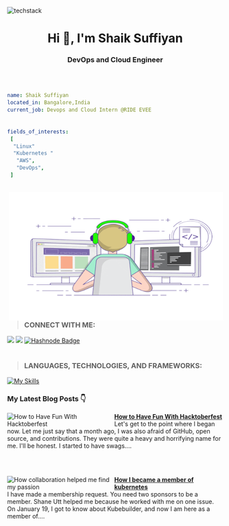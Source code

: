 ![techstack](https://user-images.githubusercontent.com/52347812/137624699-ce6bb7ee-eb84-46f1-ac69-c4b78b22db90.png)
<h1 align="center">Hi 👋, I'm Shaik Suffiyan</h1>
<h3 align="center">DevOps and Cloud Engineer </h3>
<br></br>

 ```yaml
name: Shaik Suffiyan
located_in: Bangalore,India
current_job: Devops and Cloud Intern @RIDE EVEE


fields_of_interests:
  [
   "Linux"
   "Kubernetes "
    "AWS",
    "DevOps",
  ]
  
```

<!-- GIF -->
<img align="right" height="300" width="500" src="https://raw.githubusercontent.com/mikonoid/mikonoid/main/images/gifs/coder3.gif" />

<br></br>
>### CONNECT WITH ME: 
<!-- ![My socials](https://skillicons.dev/icons?i=linkedin,YouTube,github) -->
[<img src="https://img.shields.io/badge/linkedin-%230077b5.svg?&style=for-the-badge&logo=linkedin&logoColor=white" />][linkedin]
[<img src ="https://img.shields.io/badge/github-%23333.svg?&style=for-the-badge&logo=github&logoColor=white"/>][github]
[![Hashnode Badge](https://img.shields.io/badge/-@sajiyahsalat-03a57a?style=flat-square&labelColor=000000&logo=Hashnode&link=https://hashnode.com/@Suffiyan/)](https://hashnode.com/@Suffiyan/)
<br></br> 
> ### LANGUAGES, TECHNOLOGIES, AND FRAMEWORKS:
[![My Skills](https://skillicons.dev/icons?i=aws,git,jenkins,linux,docker,kubernetes,ansible,prometheus,grafana&perline=6)](https://skillicons.dev)
 
 ### My Latest Blog Posts 👇
<!-- HASHNODE_BLOG:START -->
<p align="left">
<a href="https://suffiyan.hashnode.dev/aws-simplified-your-comprehensive-guide-to-amazon-web-services" title="How to Have Fun With Hacktoberfest"><img src="https://cdn.hashnode.com/res/hashnode/image/upload/v1666598991610/b_xmuTPLG.jpg?w=1600&h=840&fit=crop&crop=entropy&auto=compress,format&format=webp" alt="How to Have Fun With Hacktoberfest" width="250px" align="left" /></a>
<a href="https://sajiyah-salat.hashnode.dev/how-to-have-fun-with-hacktoberfest" title="How to Have Fun With Hacktoberfest"><strong>How to Have Fun With Hacktoberfest</strong></a>
<br/> Let's get to the point where I began now. Let me just say that a month ago, I was also afraid of GitHub, open source, and contributions. They were quite a heavy and horrifying name for me. I'll be honest. I started to have swags.... </p> <br><br/>

<a href="https://sajiyah-salat.hashnode.dev/how-i-became-a-member-in-kubernetes"><img src="https://cdn.hashnode.com/res/hashnode/image/upload/v1677860949509/4332e9a9-c00d-4d62-b640-10ace366f22e.jpeg?w=1600&h=840&fit=crop&crop=entropy&auto=compress,format&format=webp" alt="How collaboration helped me find my passion" width="250px" align="left" /></a>
<a href="https://sajiyah-salat.hashnode.dev/dummies-guide-to-tech" title="Dummies Guide to Tech"><strong>How I became a member of kubernetes</strong></a>
<br/> I have made a membership request. You need two sponsors to be a member. Shane Utt helped me because he worked with me on one issue. On January 19, I got to know about Kubebuilder, and now I am here as a member of.... </p><br/> <br/>


 [YouTube]: https://www.youtube.com/@shaikSuffiyan-13
 [linkedin]: https://www.linkedin.com/in/ssuffiyan/
 [github]: https://github.com/suffiyan13

